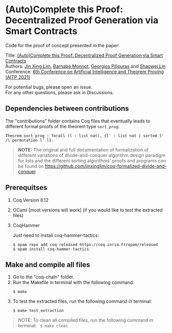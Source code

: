 # (Auto)Complete this Proof: Decentralized Proof Generation via Smart Contracts

Code for the proof of concept presented in the paper:  

Title: [(Auto)Complete this Proof: Decentralized Proof Generation via Smart Contracts](http://aitp-conference.org/2021/abstract/paper_7.pdf)   
Authors: [Jin Xing Lim](https://jinxinglim.github.io/), [Barnabé Monnot](https://barnabemonnot.com/), [Georgios Piliouras](https://people.sutd.edu.sg/~georgios/) and [Shaowei Lin](https://shaoweilin.github.io/)   
Conference: [6th Conference on Artificial Intelligence and Theorem Proving (AITP 2021)](http://aitp-conference.org/2021/)

For potential bugs, please open an issue.   
For any other questions, please ask in Discussions.

## Dependencies between contributions

The "contributions" folder contains Coq files that eventually leads to different formal proofs of the theorem type `sort_prog`:
```coq
Theorem sort_prog : forall (l : list nat), {l' : list nat | sorted l' /\ permutation l' l}.
```

> **NOTE:** The original and full documentation of formalization of different variations of divide-and-conquer algorithm design paradigm for lists and the different sorting algorithms' proofs and programs can be found on https://github.com/jinxinglim/coq-formalized-divide-and-conquer.

<!-- The following are the dependencies between the Coq files that lead to different proofs of the theorem type `sort_prog`:

---
> **LEGENDS:**      
Edge: Type  
Node (black): Contribution from human prover   
Node (green): Contribution from AI System (CoqHammer)   

---

1. Insertion Sort:

![Insertion Sort](/images/isort_dep.png)

2. Merge Sort:

![Merge Sort](/images/msort_dep.png)

3. Pair Sort:

![Pair Sort](/images/psort_dep.png)

4. Quick Sort:

![Quick Sort](/images/qsort_dep.png)

Additional contributions/Coq files that are not included in any of the images above:

**ct04.v:** Formalization of new induction princple/tactic `div_conq_split`     
**ct11.v:** Connect all the dependent contributions of the proof via `induction` and extract as Ocaml programs (insert_prog, isort_prog)        
**ct16.v:** Formalization of new induction princple/tactic `div_conq_pair`      
**ct18.v:** Connect all the dependent contributions of the proof via `div_conq_split` and extract as Ocaml programs (merge, msort_prog)     
**ct21.v:** Connect all the dependent contributions of the proof via `div_conq_pair` and extract as Ocaml programs (psort_prog)     
**ct22.v:** Formalization of new induction princple/tactic `div_conq_pivot`     
**ct26.v:** Connect all the dependent contributions of the proof via `div_conq_pivot` and extract as Ocaml programs (qsort_prog)         -->

## Prerequitses

1. Coq Version 8.12
2. OCaml [most versions will work] (if you would like to test the extracted files)
3. CoqHammer

    Just need to install coq-hammer-tactics:
    ```
    $ opam repo add coq-released https://coq.inria.fr/opam/released
    $ opam install coq-hammer-tactics
    ```

## Make and compile all files

1. Go to the "coq-chain" folder.
2. Run the Makefile in terminal with the following command:
    ```
    $ make
    ```
3. To test the extracted files, run the following command in terminal:
    ```
    $ make test_extraction
    ```
> NOTE: To clean all compiled files, run the following command in terminal: ` $ make clean`.
